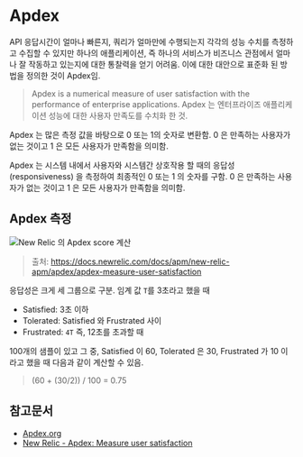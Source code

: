 # Apdex
API 응답시간이 얼마나 빠른지, 쿼리가 얼마만에 수행되는지 각각의 성능 수치를 측정하고 수집할 수 있지만 하나의 애플리케이션, 즉 하나의 서비스가 비즈니스 관점에서 얼마나 잘 작동하고 있는지에 대한 통찰력을 얻기 어려움.
이에 대한 대안으로 표준화 된 방법을 정의한 것이 Apdex임.

> Apdex is a numerical measure of user satisfaction with the performance of enterprise applications.
> Apdex 는 엔터프라이즈 애플리케이션 성능에 대한 사용자 만족도를 수치화 한 것.

Apdex 는 많은 측정 값을 바탕으로 0 또는 1의 숫자로 변환함. 0 은 만족하는 사용자가 없는 것이고 1 은 모든 사용자가 만족함을 의미함.

Apdex 는 시스템 내에서 사용자와 시스템간 상호작용 할 때의 응답성 (responsiveness) 을 측정하여 최종적인 0 또는 1 의 숫자를 구함. 0 은 만족하는 사용자가 없는 것이고 1 은 모든 사용자가 만족함을 의미함.

## Apdex 측정
![New Relic 의 Apdex  score 계산](https://user-images.githubusercontent.com/13076271/54065945-e6f08600-426a-11e9-9ec4-4077f94eb6de.png)
> 출처: https://docs.newrelic.com/docs/apm/new-relic-apm/apdex/apdex-measure-user-satisfaction

응답성은 크게 세 그룹으로 구분. 임계 값 `T`를 3초라고 했을 때
- Satisfied: 3초 이하
- Tolerated: Satisfied 와 Frustrated 사이
- Frustrated: `4T` 즉, 12초를 초과할 때

100개의 샘플이 있고 그 중, Satisfied 이 60, Tolerated 은 30, Frustrated 가 10 이라고 했을 때 다음과 같이 계산할 수 있음.

> (60 + (30/2)) / 100 = 0.75

## 참고문서
- [Apdex.org](http://apdex.org/overview.html)
- [New Relic - Apdex: Measure user satisfaction](https://docs.newrelic.com/docs/apm/new-relic-apm/apdex/apdex-measure-user-satisfaction)

